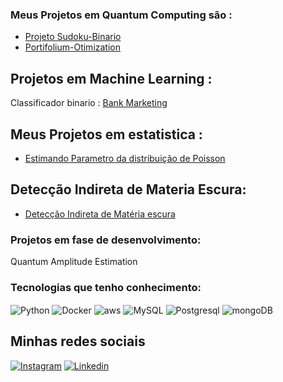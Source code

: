 

### Meus Projetos em Quantum Computing são :

- [Projeto Sudoku-Binario](https://github.com/LeandroMatheumatical/Sudoku-Binario)
- [Portifolium-Otimization](https://github.com/LeandroMatheumatical/Portifolium-Otimization)

## Projetos em Machine Learning :
Classificador binario : [Bank Marketing](https://github.com/LeandroMatheumatical/Bank-Marketing)

## Meus Projetos em estatistica :

- [Estimando Parametro da distribuição de Poisson](https://github.com/LeandroMatheumatical/Inferencia-estatistica/blob/main/Likelihood_Estimation_PoissonDistribution.ipynb)

## Detecção Indireta de Materia Escura:

- [Detecção Indireta de Matéria escura](https://github.com/LeandroMatheumatical/Fermi-Lat-Indirect-Detection-Dark-Matter)


### Projetos em fase de desenvolvimento:

Quantum Amplitude Estimation

### Tecnologias que tenho conhecimento:
<div style="display: inline_block">
<img align ="center" alt="Python" src ="https://img.shields.io/badge/Python-3776AB?style=for-the-badge&logo=python&logoColor=white"/>
<img align ="center" alt="Docker" src ="https://img.shields.io/badge/docker-%230db7ed.svg?style=for-the-badge&logo=docker&logoColor=white"/>
<img align ="center" alt="aws" src ="https://img.shields.io/badge/Amazon_AWS-FF9900?style=for-the-badge&logo=amazonaws&logoColor=white"/>
<img align ="center" alt="MySQL" src ="https://img.shields.io/badge/MySQL-00000F?style=for-the-badge&logo=mysql&logoColor=white"/>
<img align ="center" alt="Postgresql" src ="https://img.shields.io/badge/PostgreSQL-316192?style=for-the-badge&logo=postgresql&logoColor=white"/>
<img align ="center" alt="mongoDB" src ="https://img.shields.io/badge/MongoDB-4EA94B?style=for-the-badge&logo=mongodb&logoColor=white"/>

## Minhas redes sociais

[![Instagram](https://img.shields.io/badge/Instagram-E4405F?style=for-the-badge&logo=instagram&logoColor=white)](https://www.instagram.com/_leandro_matheus/)
[![Linkedin](https://img.shields.io/badge/LinkedIn-0077B5?style=for-the-badge&logo=linkedin&logoColor=white)](https://www.linkedin.com/in/leandro-matheus-silva/)





</div><br/>

<!--
**LeandroMatheumatical/LeandroMatheumatical** is a ✨ _special_ ✨ repository because its `README.md` (this file) appears on your GitHub profile.

Here are some ideas to get you started:

- 🔭 I’m currently working on ...
- 🌱 I’m currently learning ...
- 👯 I’m looking to collaborate on ...
- 🤔 I’m looking for help with ...
- 💬 Ask me about ...
- 📫 How to reach me: ...
- 😄 Pronouns: ...
- ⚡ Fun fact: ...
-->
